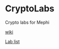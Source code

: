 # CryptoLabs
Crypto labs for Mephi

[wiki](https://github.com/CryptoCourse/CryptoLabs/wiki)

[Lab list](https://github.com/CryptoCourse/CryptoLabs/wiki/%D0%A1%D0%BF%D0%B8%D1%81%D0%BE%D0%BA-%D0%BB%D0%B0%D0%B1%D0%BE%D1%80%D0%B0%D1%82%D0%BE%D1%80%D0%BD%D1%8B%D1%85-%D1%80%D0%B0%D0%B1%D0%BE%D1%82)
